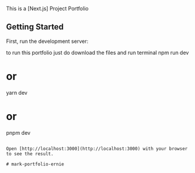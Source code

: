 This is a [Next.js] Project Portfolio
## Getting Started

First, run the development server:

to run this portfolio just do download the files and run terminal
npm run dev
# or
yarn dev
# or
pnpm dev
```

Open [http://localhost:3000](http://localhost:3000) with your browser to see the result.

# mark-portfolio-ernie

